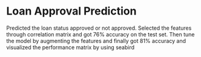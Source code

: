# Loan Approval Prediction
Predicted the loan status approved or not approved. Selected the features through correlation matrix and got 76% accuracy on the test set. Then tune the model by augmenting the features and finally got 81% accuracy and visualized the performance matrix by using seabird 
